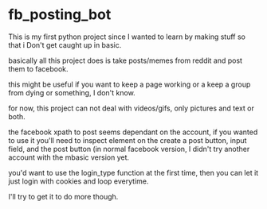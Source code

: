 # fb_posting_bot

This is my first python project since I wanted to learn by making stuff so that i Don't get caught up in basic.

basically all this project does is take posts/memes from reddit and post them to facebook.

this might be useful if you want to keep a page working or a keep a group from dying or something, I don't know.

for now, this project can not deal with videos/gifs, only pictures and text or both.

the facebook xpath to post seems dependant on the account, if you wanted to use it you'll need to inspect element on the create a post button, input field, and the post button (in normal facebook version, I didn't try another account with the mbasic version yet.

you'd want to use the login_type function at the first time, then you can let it just login with cookies and loop everytime.

I'll try to get it to do more though.
